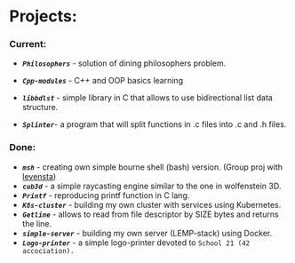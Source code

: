 # Projects:

### Current:
  * _**`Philosophers`**_ - solution of dining philosophers problem.
  * _**`Cpp-modules`**_ - C++ and OOP basics learning
  * _**`libbdlst`**_ - simple library in C that allows to use bidirectional list data structure.
 
  * _**`Splinter`**_- a program that will split functions in .c files into .c and .h files.

### Done:
 * _**`msh`**_ - creating own simple bourne shell (bash) version. (Group proj with [levensta](https://github.com/levensta))
 * _**`cub3d`**_ - a simple raycasting engine similar to the one in wolfenstein 3D.
 * _**`Printf`**_ - reproducing printf function in C lang.
 * _**`K8s-cluster`**_ - building my own cluster with services using Kubernetes.
 * _**`Getline`**_ - allows to read from file descriptor by SIZE bytes and returns the line.
 * _**`simple-server`**_ - building my own server (LEMP-stack) using Docker.
 * _**`Logo-printer`**_ - a simple logo-printer devoted to ``` School 21 (42 accociation).  ```
